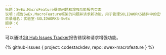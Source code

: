 ```yaml
---
标题：SwEx.MacroFeature框架问题和增强功能报告页面
说明：报告SwEx.MacroFeature框架的问题并请求新功能，用于管理SOLIDWORKS插件中的宏特征
目录组名：实验室-SOLIDWORKS-SwEx
顺序：6
---
```

可以通过[Git Hub Issues Tracker](https://github.com/codestackdev/swex-macrofeature/issues)报告错误和请求增强功能。

{% github-issues { project: codestackdev, repo: swex-macrofeature } %}